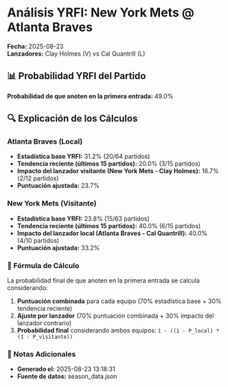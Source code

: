 # Análisis YRFI: New York Mets @ Atlanta Braves

**Fecha:** 2025-08-23  
**Lanzadores:** Clay Holmes (V) vs Cal Quantrill (L)

## 📊 Probabilidad YRFI del Partido

**Probabilidad de que anoten en la primera entrada:** 49.0%

## 🔍 Explicación de los Cálculos

### Atlanta Braves (Local)
- **Estadística base YRFI:** 31.2% (20/64 partidos)
- **Tendencia reciente (últimos 15 partidos):** 20.0% (3/15 partidos)
- **Impacto del lanzador visitante (New York Mets - Clay Holmes):** 16.7% (2/12 partidos)
- **Puntuación ajustada:** 23.7%

### New York Mets (Visitante)
- **Estadística base YRFI:** 23.8% (15/63 partidos)
- **Tendencia reciente (últimos 15 partidos):** 40.0% (6/15 partidos)
- **Impacto del lanzador local (Atlanta Braves - Cal Quantrill):** 40.0% (4/10 partidos)
- **Puntuación ajustada:** 33.2%

### 📝 Fórmula de Cálculo

La probabilidad final de que anoten en la primera entrada se calcula considerando:
1. **Puntuación combinada** para cada equipo (70% estadística base + 30% tendencia reciente)
2. **Ajuste por lanzador** (70% puntuación combinada + 30% impacto del lanzador contrario)
3. **Probabilidad final** considerando ambos equipos: `1 - ((1 - P_local) * (1 - P_visitante))`

### 📌 Notas Adicionales

- **Generado el:** 2025-08-23 13:18:31
- **Fuente de datos:** season_data.json
